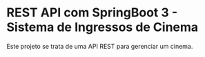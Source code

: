 # REST API com SpringBoot 3 - Sistema de Ingressos de Cinema

Este projeto se trata de uma API REST para gerenciar um cinema.

